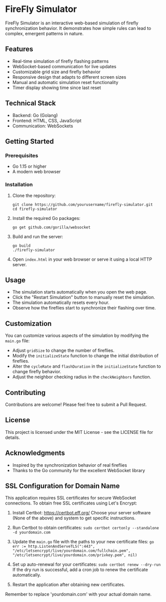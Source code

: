 # FireFly Simulator

FireFly Simulator is an interactive web-based simulation of firefly synchronization behavior. It demonstrates how simple rules can lead to complex, emergent patterns in nature.

## Features

- Real-time simulation of firefly flashing patterns
- WebSocket-based communication for live updates
- Customizable grid size and firefly behavior
- Responsive design that adapts to different screen sizes
- Manual and automatic simulation reset functionality
- Timer display showing time since last reset

## Technical Stack

- Backend: Go (Golang)
- Frontend: HTML, CSS, JavaScript
- Communication: WebSockets

## Getting Started

### Prerequisites

- Go 1.15 or higher
- A modern web browser

### Installation

1. Clone the repository:
   ```
   git clone https://github.com/yourusername/firefly-simulator.git
   cd firefly-simulator
   ```

2. Install the required Go packages:
   ```
   go get github.com/gorilla/websocket
   ```

3. Build and run the server:
   ```
   go build
   ./firefly-simulator
   ```

4. Open `index.html` in your web browser or serve it using a local HTTP server.

## Usage

- The simulation starts automatically when you open the web page.
- Click the "Restart Simulation" button to manually reset the simulation.
- The simulation automatically resets every hour.
- Observe how the fireflies start to synchronize their flashing over time.

## Customization

You can customize various aspects of the simulation by modifying the `main.go` file:

- Adjust `gridSize` to change the number of fireflies.
- Modify the `initializeState` function to change the initial distribution of fireflies.
- Alter the `cycleRate` and `flashDuration` in the `initializeState` function to change firefly behavior.
- Adjust the neighbor checking radius in the `checkNeighbors` function.

## Contributing

Contributions are welcome! Please feel free to submit a Pull Request.

## License

This project is licensed under the MIT License - see the LICENSE file for details.

## Acknowledgments

- Inspired by the synchronization behavior of real fireflies
- Thanks to the Go community for the excellent WebSocket library

## SSL Configuration for Domain Name

This application requires SSL certificates for secure WebSocket connections. 
To obtain free SSL certificates using Let's Encrypt:

1. Install Certbot: https://certbot.eff.org/
   Choose your server software (None of the above) and system to get specific instructions.

2. Run Certbot to obtain certificates:   ```
   sudo certbot certonly --standalone -d yourdomain.com   ```

3. Update the `main.go` file with the paths to your new certificate files:   ```go
   err := http.ListenAndServeTLS(":443", "/etc/letsencrypt/live/yourdomain.com/fullchain.pem", "/etc/letsencrypt/live/yourdomain.com/privkey.pem", nil)   ```

4. Set up auto-renewal for your certificates:   ```
   sudo certbot renew --dry-run   ```
   If the dry run is successful, add a cron job to renew the certificate automatically.

5. Restart the application after obtaining new certificates.

Remember to replace 'yourdomain.com' with your actual domain name.
